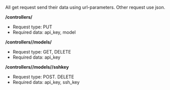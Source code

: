 All get request send their data using url-parameters. Other request use json.

**/controllers/<controller>**
* Request type: PUT
* Required data: api_key, model

**/controllers/<controller>/models/<model>**
* Request type: GET, DELETE
* Required data: api_key

**/controllers/<controller>/models/<model>/sshkey**
* Request type: POST. DELETE
* Required data: api_key, ssh_key
